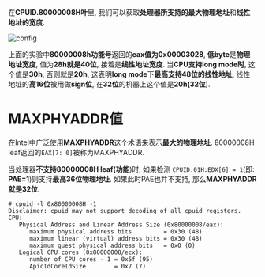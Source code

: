 
在**CPUID.80000008H叶**里, 我们可以获取**处理器所支持的最大物理地址**和**线性地址的宽度**. 

![config](./images/10.png)

上面的实验中**80000008h功能号**返回的**eax值为0x00003028**, **低byte**是**物理地址宽度**, 值为**28h就是40位**, 接着是**线性地址宽度**. 当**CPU支持long mode时**, 这个值是**30h**, 否则就是**20h**, 这表明**long mode**下**最高支持48位的线性地址**, 线性地址的**高16位**被用做**sign位**, 在**32位**的机器上这个值是**20h(32位**). 

# MAXPHYADDR值

在Intel中广泛使用**MAXPHYADDR**这个术语来表示**最大的物理地址**. 80000008H leaf返回的`EAX[7: 0]`被称为MAXPHYADDR. 

当处理器**不支持80000008H leaf(功能**)时, 如果检测
`CPUID.01H:EDX[6] = 1`(即: **PAE=1**)则支持**最高36位物理地址**. 如果此时PAE也并不支持, 那么**MAXPHYADDR就是32位**. 

```
# cpuid -l 0x80000008H -1
Disclaimer: cpuid may not support decoding of all cpuid registers.
CPU:
   Physical Address and Linear Address Size (0x80000008/eax):
      maximum physical address bits         = 0x30 (48)
      maximum linear (virtual) address bits = 0x30 (48)
      maximum guest physical address bits   = 0x0 (0)
   Logical CPU cores (0x80000008/ecx):
      number of CPU cores - 1 = 0x5f (95)
      ApicIdCoreIdSize        = 0x7 (7)
```